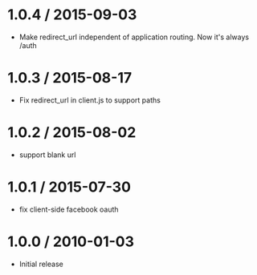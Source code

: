 
1.0.4 / 2015-09-03
==================

  * Make redirect_url independent of application routing. Now it's always /auth

1.0.3 / 2015-08-17
==================

  * Fix redirect_url in client.js to support paths

1.0.2 / 2015-08-02
==================

  * support blank url

1.0.1 / 2015-07-30
==================

  * fix client-side facebook oauth

1.0.0 / 2010-01-03
==================

  * Initial release
